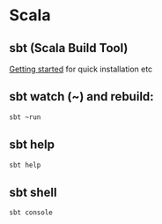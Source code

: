 # Scala

## sbt (Scala Build Tool)

[Getting started](https://docs.scala-lang.org/getting-started-sbt-track/getting-started-with-scala-and-sbt-on-the-command-line.html) for quick installation etc

## sbt watch (~) and rebuild:

```bash
sbt ~run
```

## sbt help

```bash
sbt help
```

## sbt shell

```bash
sbt console
```